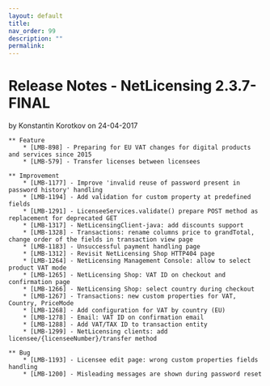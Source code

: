 ```yaml
---
layout: default
title:
nav_order: 99
description: ""
permalink:
---
```


Release Notes - NetLicensing 2.3.7-FINAL </span>
=======================================================================

by <span class="editor"> Konstantin Korotkov</span> on 24-04-2017

    ** Feature
        * [LMB-898] - Preparing for EU VAT changes for digital products and services since 2015
        * [LMB-579] - Transfer licenses between licensees

    ** Improvement
        * [LMB-1177] - Improve 'invalid reuse of password present in password history' handling
        * [LMB-1194] - Add validation for custom property at predefined fields
        * [LMB-1291] - LicenseeServices.validate() prepare POST method as replacement for deprecated GET
        * [LMB-1317] - NetLicensingClient-java: add discounts support
        * [LMB-1328] - Transactions: rename columns price to grandTotal, change order of the fields in transaction view page
        * [LMB-1183] - Unsuccessful payment handling page
        * [LMB-1312] - Revisit NetLicensing Shop HTTP404 page
        * [LMB-1264] - NetLicensing Management Console: allow to select product VAT mode
        * [LMB-1265] - NetLicensing Shop: VAT ID on checkout and confirmation page
        * [LMB-1266] - NetLicensing Shop: select country during checkout
        * [LMB-1267] - Transactions: new custom properties for VAT, Country, PriceMode
        * [LMB-1268] - Add configuration for VAT by country (EU)
        * [LMB-1278] - Email: VAT ID on confirmation email
        * [LMB-1288] - Add VAT/TAX ID to transaction entity
        * [LMB-1299] - NetLicensing clients: add licensee/{licenseeNumber}/transfer method

    ** Bug
        * [LMB-1193] - Licensee edit page: wrong custom properties fields handling
        * [LMB-1200] - Misleading messages are shown during password reset

